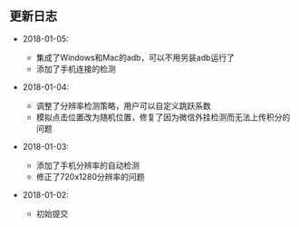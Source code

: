 ## 更新日志

* 2018-01-05:
    * 集成了Windows和Mac的adb，可以不用另装adb运行了
    * 添加了手机连接的检测

* 2018-01-04:
    * 调整了分辨率检测策略，用户可以自定义跳跃系数
    * 模拟点击位置改为随机位置，修复了因为微信外挂检测而无法上传积分的问题

* 2018-01-03:
    * 添加了手机分辨率的自动检测
    * 修正了720x1280分辨率的问题

* 2018-01-02:
    * 初始提交